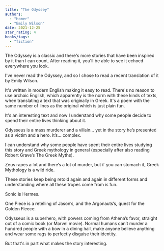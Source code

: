 ```yaml
---
title: "The Odyssey"
authors:
  - "Homer"
  - "Emily Wilson"
date: 2021-12-25
star_rating: 4
books/tags:
  - "fiction"
---
```


The Odyssey is a classic and there's more stories that have been inspired by it
than I can count. After reading it, you'll be able to see it echoed everywhere
you look.

<!--more-->

I've never read the Odyssey, and so I chose to read a recent translation of it
by Emily Wilson.

It's written in modern English making it easy to read. There's no reason to use
archaic English, which apparently is the norm with these kinds of texts, when
translating a text that was originally in Greek. It's a poem with the same
number of lines as the original which is just plain fun.

It's an interesting text and now I understand why some people decide to spend
their entire lives thinking about it.

Odysseus is a mass murderer and a villain… yet in the story he’s presented as a
victim and a hero. It’s… complex.

I can understand why some people have spent their entire lives studying this
story and Greek mythology in general (especially after also reading Robert
Grave’s The Greek Myths).

Zeus rapes a lot and there’s a lot of murder, but if you can stomach it, Greek
Mythology is a wild ride.

These stories keep being retold again and again in different forms and
understanding where all these tropes come from is fun.

Sonic is Hermes.

One Piece is a retelling of Jason’s, and the Argonauts’s, quest for the Golden
Fleece.

Odysseus is a superhero, with powers coming from Athena’s favor, straight out of
a comic book (or Marvel movie). Normal humans can’t murder a hundred people with
a bow in a dining hall, make anyone believe anything and wear some rags to
perfectly disguise their identity.

But that's in part what makes the story interesting.
